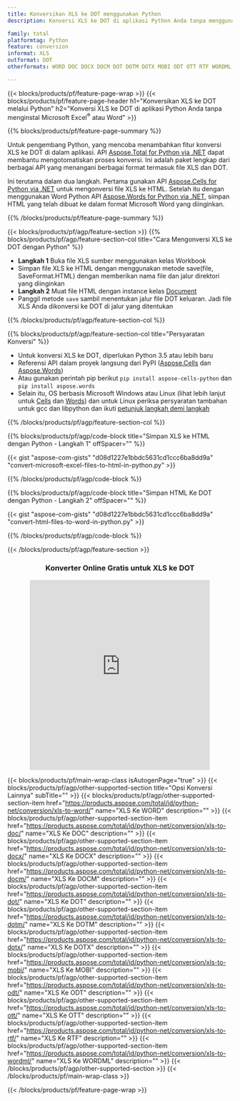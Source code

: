 ```yaml
---
title: Konversikan XLS ke DOT menggunakan Python
description: Konversi XLS ke DOT di aplikasi Python Anda tanpa menggunakan Microsoft Office 

family: total
platformtag: Python
feature: conversion
informat: XLS
outformat: DOT
otherformats: WORD DOC DOCX DOCM DOT DOTM DOTX MOBI ODT OTT RTF WORDML

---
```

{{< blocks/products/pf/feature-page-wrap >}}
{{< blocks/products/pf/feature-page-header h1="Konversikan XLS ke DOT melalui Python" h2="Konversi XLS ke DOT di aplikasi Python Anda tanpa menginstal Microsoft Excel<sup>&reg;</sup> atau Word" >}}

{{% blocks/products/pf/feature-page-summary %}}

Untuk pengembang Python, yang mencoba menambahkan fitur konversi XLS ke DOT di dalam aplikasi. API [Aspose.Total for Python via .NET](https://products.aspose.com/total/python-net/) dapat membantu mengotomatiskan proses konversi. Ini adalah paket lengkap dari berbagai API yang menangani berbagai format termasuk file XLS dan DOT.

Ini terutama dalam dua langkah. Pertama gunakan API [Aspose.Cells for Python via .NET](https://products.aspose.com/cells/python-net/) untuk mengonversi file XLS ke HTML. Setelah itu dengan menggunakan Word Python API [Aspose.Words for Python via .NET](https://products.aspose.com/words/python-net/), simpan HTML yang telah dibuat ke dalam format Microsoft Word yang diinginkan. 

{{% /blocks/products/pf/feature-page-summary %}}

{{< blocks/products/pf/agp/feature-section >}}
{{% blocks/products/pf/agp/feature-section-col title="Cara Mengonversi XLS ke DOT dengan Python" %}}
- **Langkah 1** Buka file XLS sumber menggunakan kelas Workbook
- Simpan file XLS ke HTML dengan menggunakan metode save(file, SaveFormat.HTML) dengan memberikan nama file dan jalur direktori yang diinginkan
-  **Langkah 2** Muat file HTML dengan instance kelas [Document](https://reference.aspose.com/words/python-net/aspose.words/document/)
-  Panggil metode `save` sambil menentukan jalur file DOT keluaran. Jadi file XLS Anda dikonversi ke DOT di jalur yang ditentukan

{{% /blocks/products/pf/agp/feature-section-col %}}

{{% blocks/products/pf/agp/feature-section-col title="Persyaratan Konversi" %}}

- Untuk konversi XLS ke DOT, diperlukan Python 3.5 atau lebih baru
- Referensi API dalam proyek langsung dari PyPI ([Aspose.Cells](https://pypi.org/project/aspose-cells-python/) dan [Aspose.Words](https://pypi.org/project/aspose-words/))
-  Atau gunakan perintah pip berikut ```pip install aspose-cells-python``` dan ```pip install aspose.words```
-  Selain itu, OS berbasis Microsoft Windows atau Linux (lihat lebih lanjut untuk [Cells](https://docs.aspose.com/cells/python-net/getting-started/#installation) dan [Words](https://docs.aspose.com/words/python-net/system-requirements/)) dan untuk Linux periksa persyaratan tambahan untuk gcc dan libpython dan ikuti [petunjuk langkah demi langkah](https://docs.aspose.com/words/python-net/installation/)
 

{{% /blocks/products/pf/agp/feature-section-col %}}

{{% blocks/products/pf/agp/code-block title="Simpan XLS ke HTML dengan Python - Langkah 1" offSpacer="" %}}

{{< gist "aspose-com-gists" "d08d1227e1bbdc5631cd1ccc6ba8dd9a" "convert-microsoft-excel-files-to-html-in-python.py" >}}

{{% /blocks/products/pf/agp/code-block %}}

{{% blocks/products/pf/agp/code-block title="Simpan HTML Ke DOT dengan Python - Langkah 2" offSpacer="" %}}

{{< gist "aspose-com-gists" "d08d1227e1bbdc5631cd1ccc6ba8dd9a" "convert-html-files-to-word-in-python.py" >}}

{{% /blocks/products/pf/agp/code-block %}}

{{< /blocks/products/pf/agp/feature-section >}}
<div class="container-fluid agp-content bg-white aboutfile box-1 vh100 section nopbtm">
<div class=container>
<div class=row>
<div class="demobox tc col-md-12 padding-0" align="center">

<h3>Konverter Online Gratis untuk XLS ke DOT</h3>

<iframe style="border: none; height: 426px;" scrolling="no" src="https://total-conversion-app-65z5r2lp.qa.k8s.dynabic.com/?to=dot&from=xls" id="child-iframe" width="80%"></iframe>

</div></div>
</div></div>

{{< blocks/products/pf/main-wrap-class isAutogenPage="true" >}}
{{< blocks/products/pf/agp/other-supported-section title="Opsi Konversi Lainnya" subTitle="" >}}
{{< blocks/products/pf/agp/other-supported-section-item href="https://products.aspose.com/total/id/python-net/conversion/xls-to-word/" name="XLS Ke WORD" description="" >}}
{{< blocks/products/pf/agp/other-supported-section-item href="https://products.aspose.com/total/id/python-net/conversion/xls-to-doc/" name="XLS Ke DOC" description="" >}}
{{< blocks/products/pf/agp/other-supported-section-item href="https://products.aspose.com/total/id/python-net/conversion/xls-to-docx/" name="XLS Ke DOCX" description="" >}}
{{< blocks/products/pf/agp/other-supported-section-item href="https://products.aspose.com/total/id/python-net/conversion/xls-to-docm/" name="XLS Ke DOCM" description="" >}}
{{< blocks/products/pf/agp/other-supported-section-item href="https://products.aspose.com/total/id/python-net/conversion/xls-to-dot/" name="XLS Ke DOT" description="" >}}
{{< blocks/products/pf/agp/other-supported-section-item href="https://products.aspose.com/total/id/python-net/conversion/xls-to-dotm/" name="XLS Ke DOTM" description="" >}}
{{< blocks/products/pf/agp/other-supported-section-item href="https://products.aspose.com/total/id/python-net/conversion/xls-to-dotx/" name="XLS Ke DOTX" description="" >}}
{{< blocks/products/pf/agp/other-supported-section-item href="https://products.aspose.com/total/id/python-net/conversion/xls-to-mobi/" name="XLS Ke MOBI" description="" >}}
{{< blocks/products/pf/agp/other-supported-section-item href="https://products.aspose.com/total/id/python-net/conversion/xls-to-odt/" name="XLS Ke ODT" description="" >}}
{{< blocks/products/pf/agp/other-supported-section-item href="https://products.aspose.com/total/id/python-net/conversion/xls-to-ott/" name="XLS Ke OTT" description="" >}}
{{< blocks/products/pf/agp/other-supported-section-item href="https://products.aspose.com/total/id/python-net/conversion/xls-to-rtf/" name="XLS Ke RTF" description="" >}}
{{< blocks/products/pf/agp/other-supported-section-item href="https://products.aspose.com/total/id/python-net/conversion/xls-to-wordml/" name="XLS Ke WORDML" description="" >}}
{{< /blocks/products/pf/agp/other-supported-section >}}
{{< /blocks/products/pf/main-wrap-class >}}

{{< /blocks/products/pf/feature-page-wrap >}}